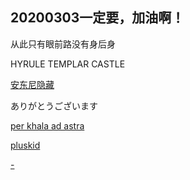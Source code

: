 ## 20200303一定要，加油啊！

从此只有眼前路没有身后身




HYRULE TEMPLAR CASTLE

[安东尼隐藏](https://user.qzone.qq.com/717999770?_t_=0.8305440542411839)

ありがとうございます

[per khala ad astra](http://rainy.7thgen.info/about/)

[pluskid](http://pluskid.org/)

[-](https://github.com/mm17zz/zhaoyang.github.io/edit/master/index.md)
